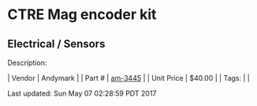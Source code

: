 # CTRE Mag encoder kit
## Electrical / Sensors
Description: 	 

| Vendor | Andymark | 
| Part # | [am-3445](http://www.andymark.com/SRX-MAG-Encoder-p/am-3445.htm) | 
| Unit Price | $40.00 | 
| Tags: |  | 

Last updated: Sun May 07 02:28:59 PDT 2017
